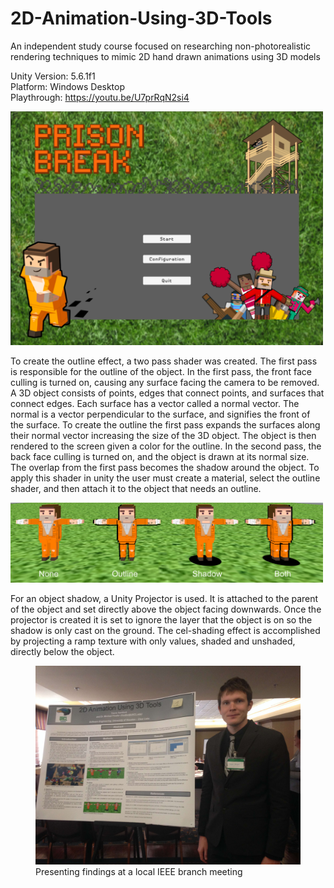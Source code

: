 # 2D-Animation-Using-3D-Tools
An independent study course focused on researching non-photorealistic rendering techniques to mimic 2D hand drawn animations using 3D models 

Unity Version: 5.6.1f1  
Platform: Windows Desktop  
Playthrough: https://youtu.be/U7prRqN2si4

<img src="/Documents/MenuScreen.png" width="500">

To create the outline effect, a two pass shader was created. The first pass is responsible for the outline of the object. In the first pass, the front face culling is turned on, causing any surface facing the camera to be removed. A 3D object consists of points, edges that connect points, and surfaces that connect edges. Each surface has a vector called a normal vector. The normal is a vector perpendicular to the surface, and signifies the front of the surface. To create the outline the first pass expands the surfaces along their normal vector increasing the size of the 3D object. The object is then rendered to the screen given a color for the outline. In the second pass, the back face culling is turned on, and the object is drawn at its normal size. The overlap from the first pass becomes the shadow around the object. To apply this shader in unity the user must create a material, select the outline shader, and then attach it to the object that needs an outline.

<img src="/Documents/ShaderComparison.PNG" width="500">

For an object shadow, a Unity Projector is used. It is attached to the parent of the object and set directly above the object facing downwards. Once the projector is created it is set to ignore the layer that the object is on so the shadow is only cast on the ground. The cel-shading effect is accomplished by projecting a ramp texture with only values, shaded and unshaded, directly below the object.


 <figure>
  <img src="/Documents/IEEE_Picture_With_Poster.jpg" width="500">
  <figcaption>Presenting findings at a local IEEE branch meeting</figcaption>
</figure> 


